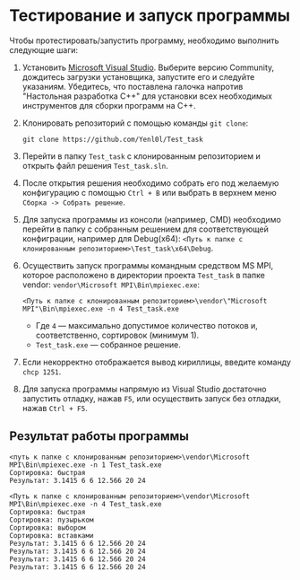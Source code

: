 # Тестирование и запуск программы

Чтобы протестировать/запустить программу, необходимо выполнить следующие шаги:

1. Установить [Microsoft Visual Studio](https://visualstudio.microsoft.com/ru/downloads/). Выберите версию Community, дождитесь загрузки установщика, запустите его и следуйте указаниям. Убедитесь, что поставлена галочка напротив "Настольная разработка C++" для установки всех необходимых инструментов для сборки программ на C++.

2. Клонировать репозиторий с помощью команды `git clone`:
   ```
   git clone https://github.com/Yenl0l/Test_task
   ```

3. Перейти в папку `Test_task` с клонированным репозиторием и открыть файл решения `Test_task.sln`.

4. После открытия решения необходимо собрать его под желаемую конфигурацию с помощью `Ctrl + B` или выбрать в верхнем меню `Сборка -> Собрать решение`.

5. Для запуска программы из консоли (например, CMD) необходимо перейти в папку с собранным решением для соответствующей конфиграции, например для Debug(x64): `<Путь к папке с клонированным репозиторием>\Test_task\x64\Debug`.

6. Осуществить запуск программы командным средством MS MPI, которое расположено в директории проекта `Test_task` в папке vendor: `vendor\Microsoft MPI\Bin\mpiexec.exe`:
   ```
   <Путь к папке с клонированным репозиторием>\vendor\"Microsoft MPI"\Bin\mpiexec.exe -n 4 Test_task.exe
   ```
   - Где `4` — максимально допустимое количество потоков и, соответственно, сортировок (минимум 1).
   - `Test_task.exe` — собранное решение.

7. Если некорректно отображается вывод кириллицы, введите команду `chcp 1251`.

8. Для запуска программы напрямую из Visual Studio достаточно запустить отладку, нажав `F5`, или осуществить запуск без отладки, нажав `Ctrl + F5`.

## Результат работы программы

```
<путь к папке с клонированным репозиторием>\vendor\Microsoft MPI\Bin\mpiexec.exe -n 1 Test_task.exe
Сортировка: быстрая
Результат: 3.1415 6 6 12.566 20 24
```

```
<Путь к папке с клонированным репозиторием>\vendor\Microsoft MPI\Bin\mpiexec.exe -n 4 Test_task.exe
Сортировка: быстрая
Сортировка: пузырьком
Сортировка: выбором
Сортировка: вставками
Результат: 3.1415 6 6 12.566 20 24
Результат: 3.1415 6 6 12.566 20 24
Результат: 3.1415 6 6 12.566 20 24
Результат: 3.1415 6 6 12.566 20 24
```

